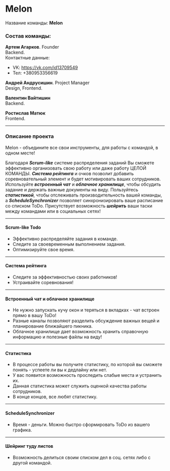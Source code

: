 # Melon

Название команды: **Melon**

### Состав команды:
**Артем Агарков**. Founder  
Backend.  
Контактные данные: 
* VK: https://vk.com/id13709549 
* Тел: +380953356619

**Андрей Андрусишин**. Project Manager  
Design, Frontend.  

**Валентин Вайтишин**     
Backend.  

**Ростислав Матюк**   
Frontend.

--------

### Описание проекта
Melon - объедините все свои инструменты, для работы с командой, в одном месте!

Благодаря ***Scrum-like*** системе распределения заданий Вы сможете эффективно организовать свою работу или даже работу ЦЕЛОЙ КОМАНДЫ. ***Система рейтинга*** и очков позволит добавить соревновательный элемент и будет мотивировать ваших сотрудников. Используйте ***встроенный чат*** и ***облачное хранилище***, чтобы обсудить задание и держать важные документы на виду. Пользуйтесь ***статистикой***, чтобы отслеживать производительность вашей команды, а ***ScheduleSynchronizer*** позволяет синхронизировать ваше расписание со списком ToDo. Присутствует возможность ***шейрить*** ваши таски между командами или в социальных сетях!

--------

#### Scrum-like Todo 

* Эффективно распределяйте задания в команде.
* Следите за своевременным выполнением задания.
* Оптимизируйте свое время.

--------

#### Система рейтинга
* Следите за эффективностью своих работников!
* Устраивайте соревнования!

--------

#### Встроенный чат и облачное хранилище
* Не нужно запускать кучу окон и теряться в вкладках - чат встроен прямо в вашу ToDo!
* Разные каналы позволяют разделить обсуждение важных вещей и планирование ближайшего пикника.
* Облачное хранилище дает возможность хранить справочную информацию и полезные файлы на виду!

--------

#### Статистика
* В процессе работы вы получите статистику, по которой вы сможете понять - успеете ли вы к дедлайну или нет.
* У вас появится возможность проследить слабые места и устранить их.
* Данная статистика может служить оценкой качества работы сотрудников.
* В конце концов, все любят статистику.

--------

#### ScheduleSynchronizer
* Время - деньги. Можно быстро сформировать ToDo из вашего графика.

--------

#### Шейринг туду листов
* Возможность делиться своим списком дел в соц. сетях либо с другой командой.
